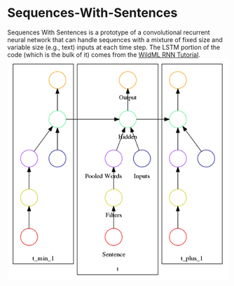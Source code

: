 # Sequences-With-Sentences
Sequences With Sentences is a prototype of a convolutional recurrent neural network that can handle sequences with a mixture of fixed size and variable size (e.g., text) inputs at each time step. The LSTM portion of the code (which is the bulk of it) comes from the [WildML RNN Tutorial](https://github.com/dennybritz/rnn-tutorial-gru-lstm).
![Model](cnn_lstm.dot.png)
